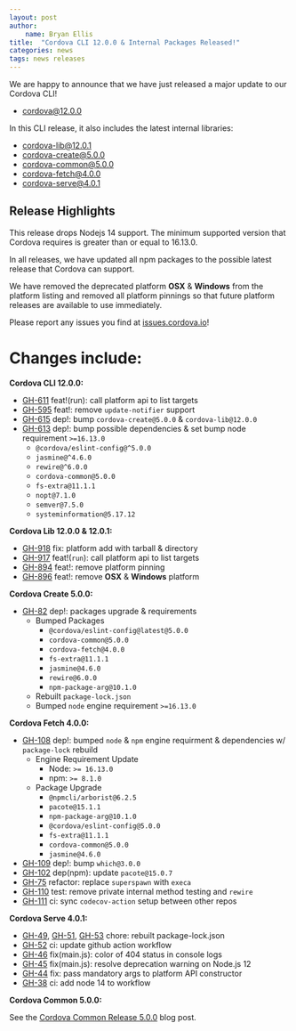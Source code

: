 ```yaml
---
layout: post
author:
    name: Bryan Ellis
title:  "Cordova CLI 12.0.0 & Internal Packages Released!"
categories: news
tags: news releases
---
```


We are happy to announce that we have just released a major update to our Cordova CLI!

* [cordova@12.0.0](https://www.npmjs.com/package/cordova)

In this CLI release, it also includes the latest internal libraries:

* [cordova-lib@12.0.1](https://www.npmjs.com/package/cordova-lib)
* [cordova-create@5.0.0](https://www.npmjs.com/package/cordova-create)
* [cordova-common@5.0.0](https://www.npmjs.com/package/cordova-common)
* [cordova-fetch@4.0.0](https://www.npmjs.com/package/cordova-fetch)
* [cordova-serve@4.0.1](https://www.npmjs.com/package/cordova-serve)


## Release Highlights

This release drops Nodejs 14 support. The minimum supported version that Cordova requires is greater than or equal to 16.13.0.

In all releases, we have updated all npm packages to the possible latest release that Cordova can support.

We have removed the deprecated platform **OSX** & **Windows** from the platform listing and removed all platform pinnings so that future platform releases are available to use immediately.

Please report any issues you find at [issues.cordova.io](http://issues.cordova.io/)!

<!--more-->
# Changes include:

**Cordova CLI 12.0.0:**

* [GH-611](https://github.com/apache/cordova-cli/pull/611) feat!(run): call platform api to list targets
* [GH-595](https://github.com/apache/cordova-cli/pull/595) feat!: remove `update-notifier` support
* [GH-615](https://github.com/apache/cordova-cli/pull/615) dep!: bump `cordova-create@5.0.0` & `cordova-lib@12.0.0`
* [GH-613](https://github.com/apache/cordova-cli/pull/613) dep!: bump possible dependencies & set bump node requirement `>=16.13.0`
  * `@cordova/eslint-config@^5.0.0`
  * `jasmine@^4.6.0`
  * `rewire@^6.0.0`
  * `cordova-common@5.0.0`
  * `fs-extra@11.1.1`
  * `nopt@7.1.0`
  * `semver@7.5.0`
  * `systeminformation@5.17.12`

**Cordova Lib 12.0.0 & 12.0.1:**

* [GH-918](https://github.com/apache/cordova-lib/pull/918) fix: platform add with tarball & directory
* [GH-917](https://github.com/apache/cordova-lib/pull/917) feat!(`run`): call platform api to list targets
* [GH-894](https://github.com/apache/cordova-lib/pull/894) feat!: remove platform pinning
* [GH-896](https://github.com/apache/cordova-lib/pull/896) feat!: remove **OSX** & **Windows** platform

**Cordova Create 5.0.0:**

* [GH-82](https://github.com/apache/cordova-create/pull/82) dep!: packages upgrade & requirements
  * Bumped Packages
    * `@cordova/eslint-config@latest@5.0.0`
    * `cordova-common@5.0.0`
    * `cordova-fetch@4.0.0`
    * `fs-extra@11.1.1`
    * `jasmine@4.6.0`
    * `rewire@6.0.0`
    * `npm-package-arg@10.1.0`
  * Rebuilt `package-lock.json`
  * Bumped `node` engine requirement `>=16.13.0`

**Cordova Fetch 4.0.0:**

* [GH-108](https://github.com/apache/cordova-fetch/pull/108) dep!: bumped `node` & `npm` engine requirment & dependencies w/ `package-lock` rebuild
  * Engine Requirement Update
    * Node: `>= 16.13.0`
    * npm: `>= 8.1.0`
  * Package Upgrade
    * `@npmcli/arborist@6.2.5`
    * `pacote@15.1.1`
    * `npm-package-arg@10.1.0`
    * `@cordova/eslint-config@5.0.0`
    * `fs-extra@11.1.1`
    * `cordova-common@5.0.0`
    * `jasmine@4.6.0`
* [GH-109](https://github.com/apache/cordova-fetch/pull/109) dep!: bump `which@3.0.0`
* [GH-102](https://github.com/apache/cordova-fetch/pull/102) dep(npm): update `pacote@15.0.7`
* [GH-75](https://github.com/apache/cordova-fetch/pull/75) refactor: replace `superspawn` with `execa`
* [GH-110](https://github.com/apache/cordova-fetch/pull/110) test: remove private internal method testing and `rewire`
* [GH-111](https://github.com/apache/cordova-fetch/pull/111) ci: sync `codecov-action` setup between other repos

**Cordova Serve 4.0.1:**

* [GH-49](https://github.com/apache/cordova-serve/pull/49), [GH-51](https://github.com/apache/cordova-serve/pull/51), [GH-53](https://github.com/apache/cordova-serve/pull/53) chore: rebuilt package-lock.json
* [GH-52](https://github.com/apache/cordova-serve/pull/52) ci: update github action workflow
* [GH-46](https://github.com/apache/cordova-serve/pull/46) fix(main.js): color of 404 status in console logs
* [GH-45](https://github.com/apache/cordova-serve/pull/45) fix(main.js): resolve deprecation warning on Node.js 12
* [GH-44](https://github.com/apache/cordova-serve/pull/44) fix: pass mandatory args to platform API constructor
* [GH-38](https://github.com/apache/cordova-serve/pull/38) ci: add node 14 to workflow

**Cordova Common 5.0.0:**

See the [Cordova Common Release 5.0.0](2023-03-09-cordova-common-release-5.0.0.md) blog post.
